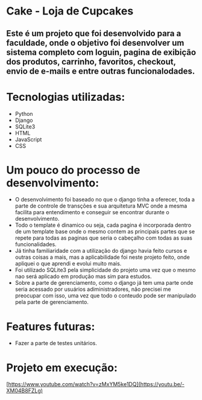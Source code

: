 # Cake - Loja de Cupcakes
## Este é um projeto que foi desenvolvido para a faculdade, onde o objetivo foi desenvolver um sistema completo com loguin, pagina de exibição dos produtos, carrinho, favoritos, checkout, envio de e-mails e entre outras funcionalodades.
# Tecnologias utilizadas:
- Python
- Django
- SQLite3
- HTML
- JavaScript
- CSS

# Um pouco do processo de desenvolvimento:
- O desenvolvimento foi baseado no que o django tinha a oferecer, toda a parte de controle de transções e sua arquitetura MVC onde a mesma facilita para entendimento e conseguir se encontrar durante o desenvolvimento.
- Todo o template é dinamico ou seja, cada pagina é incorporada dentro de um template base onde o mesmo contem as principais partes que se repete para todas as paginas que seria o cabeçalho com todas as suas funcionalidades.
- Já tinha familiaridade com a utilização do django havia feito cursos e outras coisas a mais, mas a aplicabilidade foi neste projeto feito, onde apliquei o que aprendi e evolui muito mais.
- Foi utilizado SQLite3 pela simplicidade do projeto uma vez que o mesmo nao será aplicado em produção mas sim para estudos.
- Sobre a parte de gerenciamento, como o django já tem uma parte onde seria acessado por usuários adiministradores, não precisei me preocupar com isso, uma vez que todo o conteudo pode ser manipulado pela parte de gerenciamento.

# Features futuras:
- Fazer a parte de testes unitários.

# Projeto em execução:
[https://www.youtube.com/watch?v=zMxYM5ke1DQ](https://youtu.be/-XM04B8FZLg)
